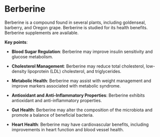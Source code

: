 # Berberine

Berberine is a compound found in several plants, including goldenseal, barberry, and Oregon grape. Berberine is studied for its health benefits. Berberine supplements are available.

**Key points**:

* **Blood Sugar Regulation**: Berberine may improve insulin sensitivity and glucose metabolism.

* **Cholesterol Management**: Berberine may reduce total cholesterol, low-density lipoprotein (LDL) cholesterol, and triglycerides.

* **Metabolic Health**: Berberine may assist with weight management and improve markers associated with metabolic syndrome.

* **Antioxidant and Anti-Inflammatory Properties**: Berberine exhibits antioxidant and anti-inflammatory properties.

* **Gut Health**: Berberine may alter the composition of the microbiota and promote a balance of beneficial bacteria.

* **Heart Health**: Berberine may have cardiovascular benefits, including improvements in heart function and blood vessel health.

